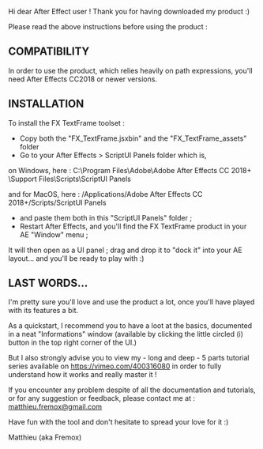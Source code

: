 Hi dear After Effect user !
Thank you for having downloaded my product :)

Please read the above instructions before using the product :

## COMPATIBILITY

In order to use the product, which relies heavily on path expressions,
you'll need After Effects CC2018 or newer versions.

## INSTALLATION

To install the FX TextFrame toolset :

- Copy both the "FX_TextFrame.jsxbin" and the "FX_TextFrame_assets" folder
- Go to your After Effects > ScriptUI Panels folder which is,

on Windows, here :
C:\Program Files\Adobe\Adobe After Effects CC 2018+ \Support Files\Scripts\ScriptUI Panels

and for MacOS, here :
/Applications/Adobe After Effects CC 2018+/Scripts/ScriptUI Panels

- and paste them both in this "ScriptUI Panels" folder ;
- Restart After Effects, and you'll find the FX TextFrame product in your AE "Window" menu ;

It will then open as a UI panel ; drag and drop it to "dock it" into your AE layout...
and you'll be ready to play with :)

## LAST WORDS...

I'm pretty sure you'll love and use the product a lot, once you'll have played with its features a bit.

As a quickstart, I recommend you to have a loot at the basics, documented in a neat "Informations" window
(available by clicking the little circled  (i) button in the top right corner of the UI.)

But I also strongly advise you to view my - long and deep - 5 parts tutorial series
available on https://vimeo.com/400316080
in order to fully understand how it works and really master it !

If you encounter any problem despite of all the documentation and tutorials,
or for any suggestion or feedback, please contact me at :
matthieu.fremox@gmail.com

Have fun with the tool and don't hesitate to spread your love for it :)

Matthieu (aka Fremox)
